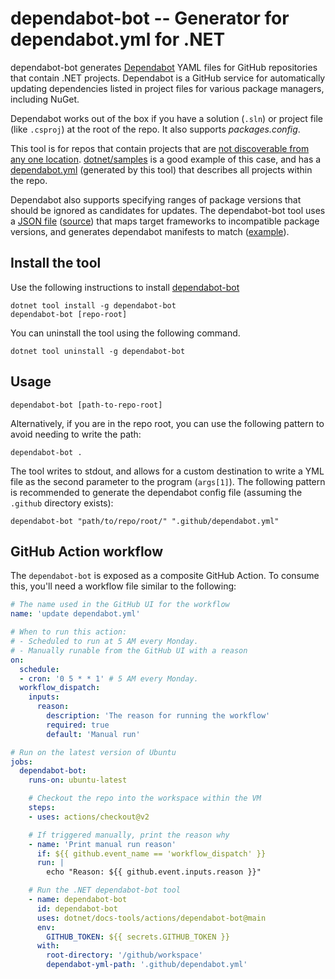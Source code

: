 # dependabot-bot -- Generator for dependabot.yml for .NET

dependabot-bot generates [Dependabot](https://docs.github.com/code-security/dependabot/dependabot-version-updates) YAML files for GitHub repositories that contain .NET projects. Dependabot is a GitHub service for automatically updating dependencies listed in project files for various package managers, including NuGet.

Dependabot works out of the box if you have a solution (`.sln`) or project file (like `.csproj`) at the root of the repo. It also supports _packages.config_.

This tool is for repos that contain projects that are [not discoverable from any one location](https://github.com/dependabot/feedback/issues/632). [dotnet/samples](https://github.com/dotnet/samples) is a good example of this case, and has a [dependabot.yml](https://github.com/dotnet/samples/blob/main/.github/dependabot.yml) (generated by this tool) that describes all projects within the repo.

Dependabot also supports specifying ranges of package versions that should be ignored as candidates for updates. The dependabot-bot tool uses a [JSON file](packages-ignore.json) ([source](https://github.com/richlander/dependabot-data-processing)) that maps target frameworks to incompatible package versions, and generates dependabot manifests to match ([example](https://github.com/richlander/dependabot-dotnet-test-projects/blob/main/.github/dependabot.yml)).

## Install the tool

Use the following instructions to install [dependabot-bot](https://www.nuget.org/packages/dependabot-bot/)

```dotnetcli
dotnet tool install -g dependabot-bot
dependabot-bot [repo-root]
```

You can uninstall the tool using the following command.

```dotnetcli
dotnet tool uninstall -g dependabot-bot
```

## Usage

```dotnetcli
dependabot-bot [path-to-repo-root]
```

Alternatively, if you are in the repo root, you can use the following pattern to avoid needing to write the path:

```dotnetcli
dependabot-bot .
```

The tool writes to stdout, and allows for a custom destination to write a YML file as the second parameter to the program (`args[1]`). The following pattern is recommended to generate the dependabot config file (assuming the `.github` directory exists):

```dotnetcli
dependabot-bot "path/to/repo/root/" ".github/dependabot.yml"
```

## GitHub Action workflow

The `dependabot-bot` is exposed as a composite GitHub Action. To consume this, you'll need a workflow file similar to the following:

```yml
# The name used in the GitHub UI for the workflow
name: 'update dependabot.yml'

# When to run this action:
# - Scheduled to run at 5 AM every Monday.
# - Manually runable from the GitHub UI with a reason
on:
  schedule:
  - cron: '0 5 * * 1' # 5 AM every Monday.
  workflow_dispatch:
    inputs:
      reason:
        description: 'The reason for running the workflow'
        required: true
        default: 'Manual run'

# Run on the latest version of Ubuntu
jobs:
  dependabot-bot:
    runs-on: ubuntu-latest

    # Checkout the repo into the workspace within the VM
    steps:
    - uses: actions/checkout@v2

    # If triggered manually, print the reason why
    - name: 'Print manual run reason'
      if: ${{ github.event_name == 'workflow_dispatch' }}
      run: |
        echo "Reason: ${{ github.event.inputs.reason }}"

    # Run the .NET dependabot-bot tool
    - name: dependabot-bot
      id: dependabot-bot
      uses: dotnet/docs-tools/actions/dependabot-bot@main
      env:
        GITHUB_TOKEN: ${{ secrets.GITHUB_TOKEN }}
      with:
        root-directory: '/github/workspace'
        dependabot-yml-path: '.github/dependabot.yml'
```